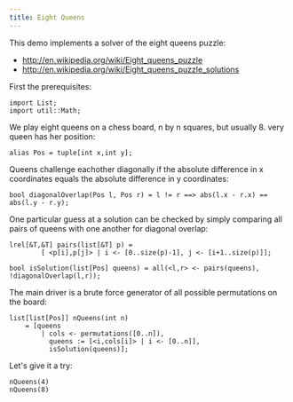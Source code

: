 ```yaml
---
title: Eight Queens
---
```


This demo implements a solver of the eight queens puzzle:
* <http://en.wikipedia.org/wiki/Eight_queens_puzzle>
* <http://en.wikipedia.org/wiki/Eight_queens_puzzle_solutions>

First the prerequisites:
```rascal-commands
import List;
import util::Math;
```

We play eight queens on a chess board, n by n squares, but usually 8.
very queen has her position:

```rascal-commands,continue
alias Pos = tuple[int x,int y];
```

Queens challenge eachother diagonally if the absolute difference
in x coordinates equals the absolute difference in y coordinates:

```rascal-commands,continue
bool diagonalOverlap(Pos l, Pos r) = l != r ==> abs(l.x - r.x) == abs(l.y - r.y);
```

One particular guess at a solution can be checked by simply comparing
all pairs of queens with one another for diagonal overlap:

```rascal-commands,continue
lrel[&T,&T] pairs(list[&T] p) =
        [ <p[i],p[j]> | i <- [0..size(p)-1], j <- [i+1..size(p)]];

bool isSolution(list[Pos] queens) = all(<l,r> <- pairs(queens), !diagonalOverlap(l,r));
```

The main driver is a brute force generator of all possible permutations on the board:
```rascal-commands,continue
list[list[Pos]] nQueens(int n) 
    = [queens 
        | cols <- permutations([0..n]),
          queens := [<i,cols[i]> | i <- [0..n]],
          isSolution(queens)];
```

Let's give it a try:

```rascal-shell-continue
nQueens(4)
nQueens(8)
```

